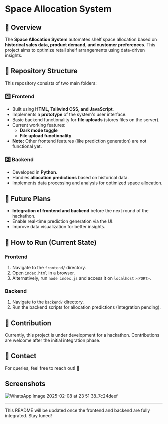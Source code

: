 # Space Allocation System

## 📌 Overview

The **Space Allocation System** automates shelf space allocation based on **historical sales data, product demand, and customer preferences**. This project aims to optimize retail shelf arrangements using data-driven insights.

## 📂 Repository Structure

This repository consists of two main folders:

### 1️⃣ Frontend  
- Built using **HTML, Tailwind CSS, and JavaScript**.  
- Implements a **prototype** of the system's user interface.  
- Basic backend functionality for **file uploads** (stores files on the server).  
- Current working features:
  - **Dark mode toggle**  
  - **File upload functionality**  
- **Note:** Other frontend features (like prediction generation) are not functional yet.

### 2️⃣ Backend  
- Developed in **Python**.  
- Handles **allocation predictions** based on historical data.  
- Implements data processing and analysis for optimized space allocation.

## 🚀 Future Plans  
- **Integration of frontend and backend** before the next round of the hackathon.  
- Enable real-time prediction generation via the UI.  
- Improve data visualization for better insights.  

## 📌 How to Run (Current State)  

### Frontend  
1. Navigate to the `frontend/` directory.  
2. Open `index.html` in a browser.  
3. Alternatively, run `node index.js` and access it on `localhost:<PORT>`.

### Backend  
1. Navigate to the `backend/` directory.  
2. Run the backend scripts for allocation predictions (Integration pending).  

## 📌 Contribution  
Currently, this project is under development for a hackathon. Contributions are welcome after the initial integration phase.  

## 📧 Contact  
For queries, feel free to reach out! 🚀  

## Screenshots
![WhatsApp Image 2025-02-08 at 23 51 38_7c24deef](https://github.com/user-attachments/assets/fb6c923b-9aa5-47bd-a9d3-5f3efbc3e897)


---

This README will be updated once the frontend and backend are fully integrated. Stay tuned!  

